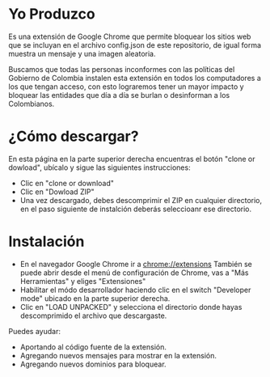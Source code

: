 # Yo Produzco

Es una extensión de Google Chrome que permite bloquear los sitios web que se incluyan en el archivo config.json de este repositorio, de igual forma muestra un mensaje y una imagen aleatoria.

Buscamos que todas las personas inconformes con las políticas del Gobierno de Colombia instalen esta extensión en todos los computadores a los que tengan acceso, con esto lograremos tener un mayor impacto y bloquear las entidades que día a día se burlan o desinforman a los Colombianos.

# ¿Cómo descargar?

En esta página en la parte superior derecha encuentras el botón "clone or dowload", ubícalo y sigue las siguientes instrucciones:

- Clic en "clone or download"
- Clic en "Dowload ZIP"
- Una vez descargado, debes descomprimir el ZIP en cualquier directorio, en el paso siguiente de instalción deberás seleccioanr ese directorio.

# Instalación

- En el navegador Google Chrome ir a [chrome://extensions](chrome://extensions) También se puede abrir desde el menú de configuración de Chrome, vas a "Más Herramientas" y eliges "Extensiones"
- Habilitar el módo desarrollador haciendo clic en el switch "Developer mode" ubicado en la parte superior derecha.
- Clic en "LOAD UNPACKED" y selecciona el directorio donde hayas descomprimido el archivo que descargaste.

Puedes ayudar:

- Aportando al código fuente de la extensión.
- Agregando nuevos mensajes para mostrar en la extensión.
- Agregando nuevos dominios para bloquear.

